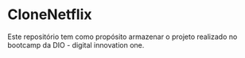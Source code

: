 # CloneNetflix
Este repositório tem como propósito armazenar o projeto realizado no bootcamp da DIO - digital innovation one.
